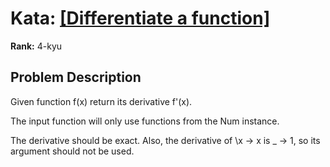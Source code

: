 # Kata: [\[Differentiate a function\]](https://www.codewars.com/kata/5c65e43ed8b7573144ce9f6f)

**Rank:** 4-kyu

## Problem Description
Given function f(x) return its derivative f'(x).

The input function will only use functions from the Num instance.

The derivative should be exact.
Also, the derivative of \x -> x is \_ -> 1, so its argument should not be used.
